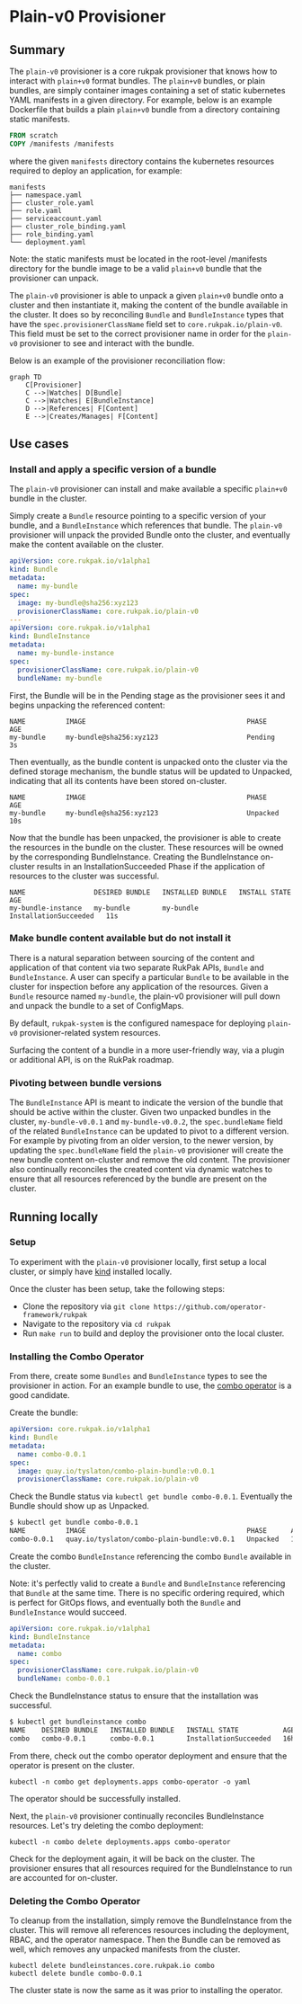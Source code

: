 # Plain-v0 Provisioner

## Summary

The `plain-v0` provisioner is a core rukpak provisioner that knows how to interact with `plain+v0` format bundles.
The `plain+v0` bundles, or plain bundles, are simply container images containing a set of static kubernetes YAML
manifests in a given directory. For example, below is an example Dockerfile that builds a plain `plain+v0` bundle from a
directory containing static manifests.

```dockerfile
FROM scratch
COPY /manifests /manifests
```

where the given `manifests` directory contains the kubernetes resources required to deploy an application, for example:

```
manifests
├── namespace.yaml
├── cluster_role.yaml
├── role.yaml
├── serviceaccount.yaml
├── cluster_role_binding.yaml
├── role_binding.yaml
└── deployment.yaml
```

Note: the static manifests must be located in the root-level /manifests directory for the bundle image to be a
valid `plain+v0` bundle that the provisioner can unpack.

The `plain-v0` provisioner is able to unpack a given `plain+v0` bundle onto a cluster and then instantiate it, making
the content of the bundle available in the cluster. It does so by reconciling `Bundle` and `BundleInstance` types that
have the `spec.provisionerClassName` field set to `core.rukpak.io/plain-v0`. This field must be set to the correct
provisioner name in order for the `plain-v0` provisioner to see and interact with the bundle.

Below is an example of the provisioner reconciliation flow:

```mermaid
graph TD
    C[Provisioner]
    C -->|Watches| D[Bundle]
    C -->|Watches| E[BundleInstance]
    D -->|References| F[Content]
    E -->|Creates/Manages| F[Content]
```

## Use cases

### Install and apply a specific version of a bundle

The `plain-v0` provisioner can install and make available a specific `plain+v0` bundle in the cluster.

Simply create a `Bundle` resource pointing to a specific version of your bundle, and a `BundleInstance` which references
that bundle. The `plain-v0` provisioner will unpack the provided Bundle onto the cluster, and eventually make the
content available on the cluster.

```yaml
apiVersion: core.rukpak.io/v1alpha1
kind: Bundle
metadata:
  name: my-bundle
spec:
  image: my-bundle@sha256:xyz123
  provisionerClassName: core.rukpak.io/plain-v0
---
apiVersion: core.rukpak.io/v1alpha1
kind: BundleInstance
metadata:
  name: my-bundle-instance
spec:
  provisionerClassName: core.rukpak.io/plain-v0
  bundleName: my-bundle
```

First, the Bundle will be in the Pending stage as the provisioner sees it and begins unpacking the referenced content:

```
NAME          IMAGE                                        PHASE     AGE
my-bundle     my-bundle@sha256:xyz123                      Pending   3s
```

Then eventually, as the bundle content is unpacked onto the cluster via the defined storage mechanism, the bundle status
will be updated to Unpacked, indicating that all its contents have been stored on-cluster.

```
NAME          IMAGE                                        PHASE      AGE
my-bundle     my-bundle@sha256:xyz123                      Unpacked   10s
```

Now that the bundle has been unpacked, the provisioner is able to create the resources in the bundle on the cluster.
These resources will be owned by the corresponding BundleInstance. Creating the BundleInstance on-cluster results in an
InstallationSucceeded Phase if the application of resources to the cluster was successful.

```
NAME                 DESIRED BUNDLE   INSTALLED BUNDLE   INSTALL STATE           AGE
my-bundle-instance   my-bundle        my-bundle          InstallationSucceeded   11s
```

### Make bundle content available but do not install it

There is a natural separation between sourcing of the content and application of that content via two separate RukPak
APIs, `Bundle` and `BundleInstance`. A user can specify a particular `Bundle` to be available in the cluster for
inspection before any application of the resources. Given a `Bundle` resource named `my-bundle`, the plain-v0
provisioner will pull down and unpack the bundle to a set of ConfigMaps.

By default, `rukpak-system` is the configured namespace for deploying `plain-v0` provisioner-related system resources.

Surfacing the content of a bundle in a more user-friendly way, via a plugin or additional API, is on the RukPak roadmap.

### Pivoting between bundle versions

The `BundleInstance` API is meant to indicate the version of the bundle that should be active within the cluster. Given
two unpacked bundles in the cluster,
`my-bundle-v0.0.1` and `my-bundle-v0.0.2`, the `spec.bundleName` field of the related `BundleInstance` can be updated to
pivot to a different version. For example by pivoting from an older version, to the newer version, by updating
the `spec.bundleName` field the `plain-v0` provisioner will create the new bundle content on-cluster and remove the old
content. The provisioner also continually reconciles the created content via dynamic watches to ensure that all
resources referenced by the bundle are present on the cluster.

## Running locally

### Setup

To experiment with the `plain-v0` provisioner locally, first setup a local cluster, or simply
have [kind](https://kind.sigs.k8s.io/) installed locally.

Once the cluster has been setup, take the following steps:

* Clone the repository via `git clone https://github.com/operator-framework/rukpak`
* Navigate to the repository via `cd rukpak`
* Run `make run` to build and deploy the provisioner onto the local cluster.

### Installing the Combo Operator

From there, create some `Bundles` and `BundleInstance` types to see the provisioner in action. For an example bundle to
use, the [combo operator](https://github.com/operator-framework/combo) is a good candidate.

Create the bundle:

```yaml
apiVersion: core.rukpak.io/v1alpha1
kind: Bundle
metadata:
  name: combo-0.0.1
spec:
  image: quay.io/tyslaton/combo-plain-bundle:v0.0.1
  provisionerClassName: core.rukpak.io/plain-v0
```

Check the Bundle status via `kubectl get bundle combo-0.0.1`. Eventually the Bundle should show up as Unpacked.

```bash
$ kubectl get bundle combo-0.0.1
NAME          IMAGE                                        PHASE      AGE
combo-0.0.1   quay.io/tyslaton/combo-plain-bundle:v0.0.1   Unpacked   17h
```

Create the combo `BundleInstance` referencing the combo `Bundle` available in the cluster.

Note: it's perfectly valid to create a `Bundle` and `BundleInstance` referencing that `Bundle` at the same time. There
is no specific ordering required, which is perfect for GitOps flows, and eventually both the `Bundle`
and `BundleInstance`
would succeed.

```yaml
apiVersion: core.rukpak.io/v1alpha1
kind: BundleInstance
metadata:
  name: combo
spec:
  provisionerClassName: core.rukpak.io/plain-v0
  bundleName: combo-0.0.1
```

Check the BundleInstance status to ensure that the installation was successful.

```bash
$ kubectl get bundleinstance combo
NAME    DESIRED BUNDLE   INSTALLED BUNDLE   INSTALL STATE           AGE
combo   combo-0.0.1      combo-0.0.1        InstallationSucceeded   16h
```

From there, check out the combo operator deployment and ensure that the operator is present on the cluster.

```shell
kubectl -n combo get deployments.apps combo-operator -o yaml
```

The operator should be successfully installed.

Next, the `plain-v0` provisioner continually reconciles BundleInstance resources. Let's try deleting the combo deployment:

```shell
kubectl -n combo delete deployments.apps combo-operator
```

Check for the deployment again, it will be back on the cluster. The provisioner ensures that all resources required
for the BundleInstance to run are accounted for on-cluster.

### Deleting the Combo Operator

To cleanup from the installation, simply remove the BundleInstance from the cluster. This will remove all references
resources including the deployment, RBAC, and the operator namespace. Then the Bundle can be removed as well, which
removes any unpacked manifests from the cluster.

```shell
kubectl delete bundleinstances.core.rukpak.io combo
kubectl delete bundle combo-0.0.1
```

The cluster state is now the same as it was prior to installing the operator.
